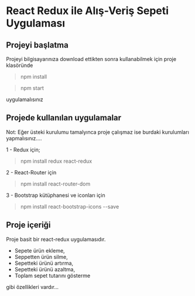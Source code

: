 # React Redux ile Alış-Veriş Sepeti Uygulaması

## Projeyi başlatma
 Projeyi bilgisayarınıza download ettikten sonra kullanabilmek için proje klasöründe
 > npm install
 
 > npm start

uygulamalısınız

## Projede kullanılan uygulamalar

  Not: Eğer üsteki kurulumu tamalyınca proje çalışmaz ise burdaki kurulumları yapmalısınız....

 1 - Redux için;

 > npm install redux react-redux

 2 - React-Router için 

 > npm install react-router-dom

 3 - Bootstrap kütüphanesi ve iconları için 

 > npm install react-bootstrap-icons --save


## Proje içeriği

Proje basit bir react-redux uygulamasıdır. 

 - Sepete ürün ekleme,
 - Seppetten ürün silme,
 - Sepetteki ürünü artırma,
 - Sepetteki ürünü azaltma,
 - Toplam sepet tutarını gösterme

gibi özellikleri vardır... 
